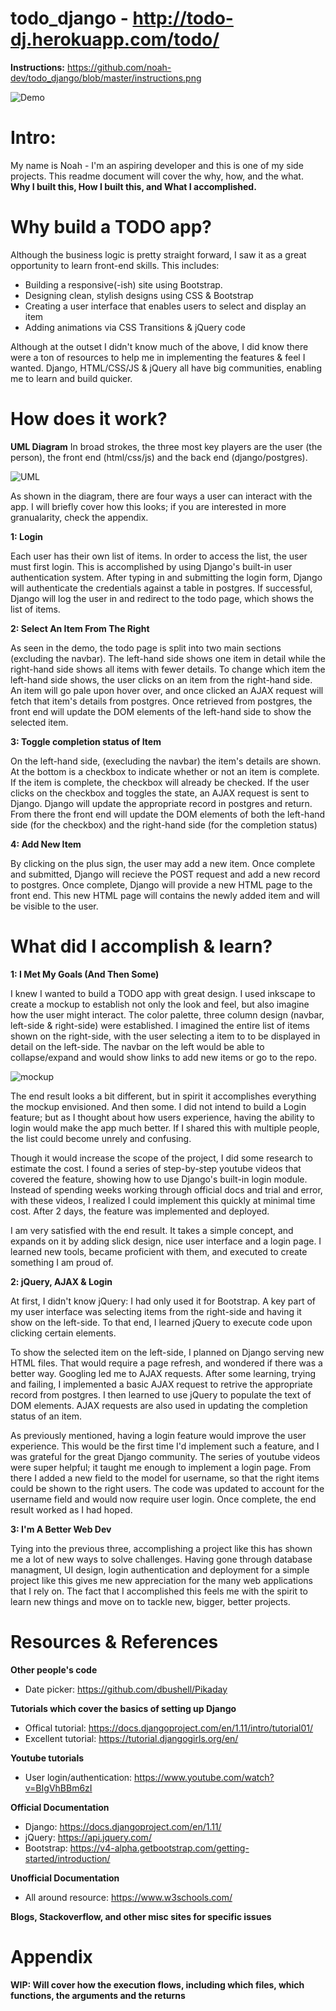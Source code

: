 # todo_django - http://todo-dj.herokuapp.com/todo/ 
**Instructions:** https://github.com/noah-dev/todo_django/blob/master/instructions.png

![Demo](https://github.com/noah-dev/todo_django/blob/master/login/static/login/demo.gif)
# Intro:
My name is Noah - I'm an aspiring developer and this is one of my side projects. This readme document will cover the why, how, and the what. **Why I built this, How I built this, and What I accomplished.**

# Why build a TODO app?
Although the business logic is pretty straight forward, I saw it as a great opportunity to learn front-end skills. This includes:
* Building a responsive(-ish) site using Bootstrap.
* Designing clean, stylish designs using CSS & Bootstrap
* Creating a user interface that enables users to select and display an item
* Adding animations via CSS Transitions & jQuery code

Although at the outset I didn't know much of the above, I did know there were a ton of resources to help me in implementing the features & feel I wanted. Django, HTML/CSS/JS & jQuery all have big communities, enabling me to learn and build quicker. 

# How does it work?
**UML Diagram**
In broad strokes, the three most key players are the user (the person), the front end (html/css/js) and the back end (django/postgres).

![UML](uml_diagram.png)

As shown in the diagram, there are four ways a user can interact with the app. I will briefly cover how this looks; if you are interested in more granualarity, check the appendix. 

**1: Login** 

Each user has their own list of items. In order to access the list, the user must first login. This is accomplished by using Django's built-in user authentication system. After typing in and submitting the login form, Django will authenticate the credentials against a table in postgres. If successful, Django will log the user in and redirect to the todo page, which shows the list of items. 

**2: Select An Item From The Right**

As seen in the demo, the todo page is split into two main sections (excluding the navbar). The left-hand side shows one item in detail while the right-hand side shows all items with fewer details. To change which item the left-hand side shows, the user clicks on an item from the right-hand side. An item will go pale upon hover over, and once clicked an AJAX request will fetch that item's details from postgres. Once retrieved from postgres, the front end will update the DOM elements of the left-hand side to show the selected item. 

**3: Toggle completion status of Item**

On the left-hand side, (execluding the navbar) the item's details are shown. At the bottom is a checkbox to indicate whether or not an item is complete. If the item is complete, the checkbox will already be checked. If the user clicks on the checkbox and toggles the state, an AJAX request is sent to Django. Django will update the appropriate record in postgres and return. From there the front end will update the DOM elements of both the left-hand side (for the checkbox) and the right-hand side (for the completion status)

**4: Add New Item**

By clicking on the plus sign, the user may add a new item. Once complete and submitted, Django will recieve the POST request and add a new record to postgres. Once complete, Django will provide a new HTML page to the front end. This new HTML page will contains the newly added item and will be visible to the user. 

# What did I accomplish & learn?

**1: I Met My Goals (And Then Some)**

I knew I wanted to build a TODO app with great design. I used inkscape to create a mockup to establish not only the look and feel, but also imagine how the user might interact. The color palette, three column design (navbar, left-side & right-side) were established. I imagined the entire list of items shown on the right-side, with the user selecting a item to to be displayed in detail on the left-side. The navbar on the left would be able to collapse/expand and would show links to add new items or go to the repo. 

![mockup](mockup.png)

The end result looks a bit different, but in spirit it accomplishes everything the mockup envisioned. And then some. I did not intend to build a Login feature; but as I thought about how users experience, having the ability to login would make the app much better. If I shared this with multiple people, the list could become unrely and confusing. 

Though it would increase the scope of the project, I did some research to estimate the cost. I found a series of step-by-step youtube videos that covered the feature, showing how to use Django's built-in login module. Instead of spending weeks working through official docs and trial and error, with these videos, I realized I could implement this quickly at minimal time cost. After 2 days, the feature was implemented and deployed.

I am very satisfied with the end result. It takes a simple concept, and expands on it by adding slick design, nice user interface and a login page. I learned new tools, became proficient with them, and executed to create something I am proud of.

**2: jQuery, AJAX & Login**

At first, I didn't know jQuery: I had only used it for Bootstrap. A key part of my user interface was selecting items from the right-side and having it show on the left-side. To that end, I learned jQuery to execute code upon clicking certain elements. 

To show the selected item on the left-side, I planned on Django serving new HTML files. That would require a page refresh, and wondered if there was a better way. Googling led me to AJAX requests. After some learning, trying and failing, I implemented a basic AJAX request to retrive the appropriate record from postgres. I then learned to use jQuery to populate the text of DOM elements. AJAX requests are also used in updating the completion status of an item. 

As previously mentioned, having a login feature would improve the user experience. This would be the first time I'd implement such a feature, and I was grateful for the great Django community. The series of youtube videos were super helpful; it taught me enough to implement a login page. From there I added a new field to the model for username, so that the right items could be shown to the right users. The code was updated to account for the username field and would now require user login. Once complete, the end result worked as I had hoped. 

**3: I'm A Better Web Dev**

Tying into the previous three, accomplishing a project like this has shown me a lot of new ways to solve challenges. Having gone through database managment, UI design, login authentication and deployment for a simple project like this gives me new appreciation for the many web applications that I rely on. The fact that I accomplished this feels me with the spirit to learn new things and move on to tackle new, bigger, better projects.

# Resources & References
**Other people's code**
* Date picker: https://github.com/dbushell/Pikaday

**Tutorials which cover the basics of setting up Django**
* Offical tutorial: https://docs.djangoproject.com/en/1.11/intro/tutorial01/
* Excellent tutorial: https://tutorial.djangogirls.org/en/

**Youtube tutorials**
* User login/authentication: https://www.youtube.com/watch?v=BIgVhBBm6zI

**Official Documentation**
* Django: https://docs.djangoproject.com/en/1.11/
* jQuery: https://api.jquery.com/
* Bootstrap: https://v4-alpha.getbootstrap.com/getting-started/introduction/

**Unofficial Documentation**
* All around resource: https://www.w3schools.com/

**Blogs, Stackoverflow, and other misc sites for specific issues**

# Appendix

**WIP: Will cover how the execution flows, including which files, which functions, the arguments and the returns**

